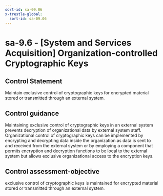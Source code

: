 ```yaml
---
sort-id: sa-09.06
x-trestle-global:
  sort-id: sa-09.06
---
```


# sa-9.6 - \[System and Services Acquisition\] Organization-controlled Cryptographic Keys

## Control Statement

Maintain exclusive control of cryptographic keys for encrypted material stored or transmitted through an external system.

## Control guidance

Maintaining exclusive control of cryptographic keys in an external system prevents decryption of organizational data by external system staff. Organizational control of cryptographic keys can be implemented by encrypting and decrypting data inside the organization as data is sent to and received from the external system or by employing a component that permits encryption and decryption functions to be local to the external system but allows exclusive organizational access to the encryption keys.

## Control assessment-objective

exclusive control of cryptographic keys is maintained for encrypted material stored or transmitted through an external system.
